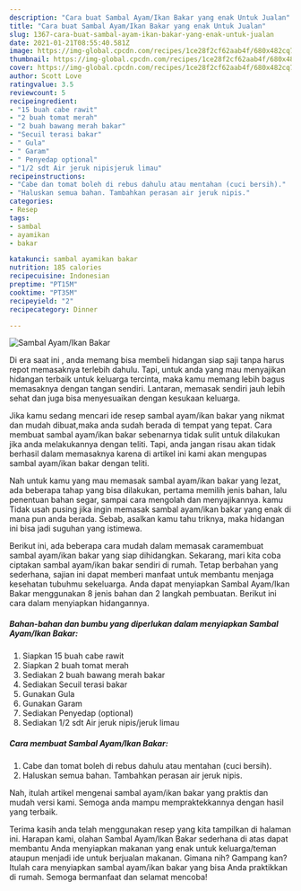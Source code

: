 ```yaml
---
description: "Cara buat Sambal Ayam/Ikan Bakar yang enak Untuk Jualan"
title: "Cara buat Sambal Ayam/Ikan Bakar yang enak Untuk Jualan"
slug: 1367-cara-buat-sambal-ayam-ikan-bakar-yang-enak-untuk-jualan
date: 2021-01-21T08:55:40.581Z
image: https://img-global.cpcdn.com/recipes/1ce28f2cf62aab4f/680x482cq70/sambal-ayamikan-bakar-foto-resep-utama.jpg
thumbnail: https://img-global.cpcdn.com/recipes/1ce28f2cf62aab4f/680x482cq70/sambal-ayamikan-bakar-foto-resep-utama.jpg
cover: https://img-global.cpcdn.com/recipes/1ce28f2cf62aab4f/680x482cq70/sambal-ayamikan-bakar-foto-resep-utama.jpg
author: Scott Love
ratingvalue: 3.5
reviewcount: 5
recipeingredient:
- "15 buah cabe rawit"
- "2 buah tomat merah"
- "2 buah bawang merah bakar"
- "Secuil terasi bakar"
- " Gula"
- " Garam"
- " Penyedap optional"
- "1/2 sdt Air jeruk nipisjeruk limau"
recipeinstructions:
- "Cabe dan tomat boleh di rebus dahulu atau mentahan (cuci bersih)."
- "Haluskan semua bahan. Tambahkan perasan air jeruk nipis."
categories:
- Resep
tags:
- sambal
- ayamikan
- bakar

katakunci: sambal ayamikan bakar 
nutrition: 185 calories
recipecuisine: Indonesian
preptime: "PT15M"
cooktime: "PT35M"
recipeyield: "2"
recipecategory: Dinner

---
```



![Sambal Ayam/Ikan Bakar](https://img-global.cpcdn.com/recipes/1ce28f2cf62aab4f/680x482cq70/sambal-ayamikan-bakar-foto-resep-utama.jpg)

Di era  saat ini , anda memang bisa membeli hidangan siap saji tanpa harus repot memasaknya terlebih dahulu. Tapi, untuk anda yang mau menyajikan hidangan terbaik untuk keluarga tercinta, maka kamu memang lebih bagus memasaknya dengan tangan sendiri. Lantaran, memasak sendiri jauh lebih sehat dan juga bisa menyesuaikan dengan kesukaan keluarga.

Jika kamu sedang mencari ide resep sambal ayam/ikan bakar yang nikmat dan mudah dibuat,maka anda sudah berada di tempat yang tepat. Cara membuat sambal ayam/ikan bakar  sebenarnya tidak sulit untuk dilakukan jika anda melakukannya dengan teliti. Tapi, anda jangan risau akan tidak berhasil dalam memasaknya 
karena di artikel ini kami akan mengupas sambal ayam/ikan bakar dengan teliti.  



Nah untuk kamu yang mau memasak sambal ayam/ikan bakar yang lezat, ada beberapa tahap yang bisa dilakukan, pertama memilih jenis bahan, lalu penentuan bahan segar, sampai cara mengolah dan menyajikannya. kamu Tidak usah pusing jika ingin memasak sambal ayam/ikan bakar yang enak di mana pun anda berada. Sebab, asalkan kamu  tahu triknya, maka hidangan ini bisa jadi suguhan yang istimewa.

Berikut ini, ada beberapa cara mudah dalam memasak caramembuat sambal ayam/ikan bakar yang siap dihidangkan. Sekarang, mari kita coba ciptakan sambal ayam/ikan bakar sendiri di rumah. Tetap berbahan yang sederhana, sajian ini dapat memberi manfaat untuk membantu menjaga kesehatan tubuhmu sekeluarga. Anda dapat menyiapkan Sambal Ayam/Ikan Bakar menggunakan 8 jenis bahan dan 2 langkah pembuatan. Berikut ini cara dalam menyiapkan hidangannya.

<!--inarticleads1-->

##### Bahan-bahan dan bumbu yang diperlukan dalam menyiapkan Sambal Ayam/Ikan Bakar:

1. Siapkan 15 buah cabe rawit
1. Siapkan 2 buah tomat merah
1. Sediakan 2 buah bawang merah bakar
1. Sediakan Secuil terasi bakar
1. Gunakan  Gula
1. Gunakan  Garam
1. Sediakan  Penyedap (optional)
1. Sediakan 1/2 sdt Air jeruk nipis/jeruk limau




<!--inarticleads2-->

##### Cara membuat Sambal Ayam/Ikan Bakar:

1. Cabe dan tomat boleh di rebus dahulu atau mentahan (cuci bersih).
1. Haluskan semua bahan. Tambahkan perasan air jeruk nipis.




Nah, itulah artikel mengenai  sambal ayam/ikan bakar  yang praktis dan mudah versi kami. Semoga anda mampu mempraktekkannya dengan hasil yang terbaik. 

Terima kasih anda telah menggunakan resep yang kita tampilkan di halaman ini. Harapan kami, olahan  Sambal Ayam/Ikan Bakar sederhana di atas dapat membantu Anda menyiapkan makanan yang enak untuk keluarga/teman ataupun menjadi ide untuk berjualan makanan. Gimana nih? Gampang kan? Itulah cara menyiapkan sambal ayam/ikan bakar yang bisa Anda praktikkan di rumah. Semoga bermanfaat dan selamat mencoba!

